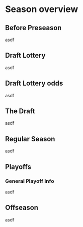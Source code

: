 # Season overview

## Before Preseason
asdf

## Draft Lottery
asdf

## Draft Lottery odds
asdf

## The Draft
asdf

## Regular Season
asdf

## Playoffs

### General Playoff Info
asdf

## Offseason
asdf